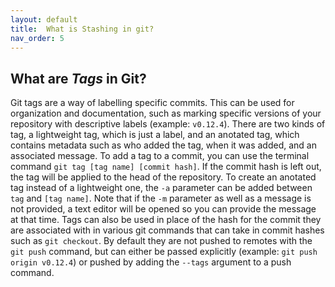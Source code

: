```yaml
---
layout: default
title:  What is Stashing in git?
nav_order: 5
---
```


## What are _Tags_ in Git?

Git tags are a way of labelling specific commits. This can be used for organization and documentation, such as marking specific versions of your repository with descriptive labels (example: `v0.12.4`). There are two kinds of tag, a lightweight tag, which is just a label, and an anotated tag, which contains metadata such as who added the tag, when it was added, and an associated message.
To add a tag to a commit, you can use the terminal command `git tag [tag name] [commit hash]`. If the commit hash is left out, the tag will be applied to the head of the repository. To create an anotated tag instead of a lightweight one, the `-a` parameter can be added between `tag` and `[tag name]`. Note that if the `-m` parameter as well as a message is not provided, a text editor will be opened so you can provide the message at that time.
Tags can also be used in place of the hash for the commit they are associated with in various git commands that can take in commit hashes such as `git checkout`. By default they are not pushed to remotes with the `git push` command, but can either be passed explicitly (example: `git push origin v0.12.4`) or pushed by adding the `--tags` argument to a push command.
